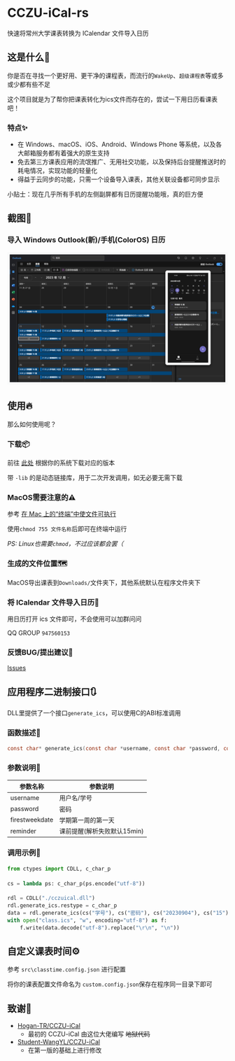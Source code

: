 # CCZU-iCal-rs

快速将常州大学课表转换为 ICalendar 文件导入日历

## 这是什么🤔

你是否在寻找一个更好用、更干净的课程表，而流行的`WakeUp`、`超级课程表`等或多或少都有些不足

这个项目就是为了帮你把课表转化为ics文件而存在的，尝试一下用日历看课表吧！

### 特点✨

 - 在 Windows、macOS、iOS、Android、Windows Phone 等系统，以及各大邮箱服务都有着强大的原生支持
 - 免去第三方课表应用的流氓推广、无用社交功能，以及保持后台提醒推送时的耗电情况，实现功能的轻量化
 - 得益于云同步的功能，只需一个设备导入课表，其他关联设备都可同步显示

小贴士：现在几乎所有手机的左侧副屏都有日历提醒功能哦，真的巨方便

## 截图🥰

### 导入 Windows Outlook(新)/手机(ColorOS) 日历

![截图](docs\screenshot.png)

## 使用🔥

那么如何使用呢？

### 下载📦

前往 [此处](https://github.com/CCZU-OSSA/CCZU-iCal-rs/release/latest) 根据你的系统下载对应的版本

带 `-lib` 的是动态链接库，用于二次开发调用，如无必要无需下载

### MacOS需要注意的⚠️

参考 [在 Mac 上的“终端”中使文件可执行](https://support.apple.com/zh-cn/guide/terminal/apdd100908f-06b3-4e63-8a87-32e71241bab4/mac)

使用`chmod 755 文件名称`后即可在终端中运行

*PS: Linux也需要`chmod`，不过应该都会罢（*

### 生成的文件位置🗺️

MacOS导出课表到`Downloads/`文件夹下，其他系统默认在程序文件夹下

### 将 ICalendar 文件导入日历📄

用日历打开 ics 文件即可，不会使用可以加群问问

QQ GROUP `947560153`

### 反馈BUG/提出建议🐛

[Issues](https://github.com/CCZU-OSSA/CCZU-iCal-rs/issues)

## 应用程序二进制接口🔃

DLL里提供了一个接口`generate_ics`，可以使用C的ABI标准调用

### 函数描述💬

```C
const char* generate_ics(const char *username, const char *password, const char *firestweekdate, const char *reminder);
```

### 参数说明📄

|参数名称|参数说明|
|---|---|
|username|用户名/学号|
|password|密码|
|firestweekdate|学期第一周的第一天|
|reminder|课前提醒(解析失败默认15min)|

### 调用示例📄

```python
from ctypes import CDLL, c_char_p

cs = lambda ps: c_char_p(ps.encode("utf-8"))

rdl = CDLL("./cczuical.dll")
rdl.generate_ics.restype = c_char_p
data = rdl.generate_ics(cs("学号"), cs("密码"), cs("20230904"), cs("15"))
with open("class.ics", "w", encoding="utf-8") as f:
    f.write(data.decode("utf-8").replace("\r\n", "\n"))
```

## 自定义课表时间⚙️

参考 `src\classtime.config.json` 进行配置

将你的课表配置文件命名为 `custom.config.json`保存在程序同一目录下即可

## 致谢🎉

 - [Hogan-TR/CCZU-iCal](https://github.com/Hogan-TR/CCZU-iCal)
   - 最初的 CCZU-iCal 由这位大佬编写 ~~地狱代码~~
 - [Student-WangYL/CCZU-iCal](https://github.com/Student-WangYL/CCZU-iCal)
   - 在第一版的基础上进行修改